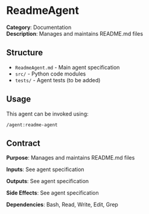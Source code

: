 # ReadmeAgent

**Category**: Documentation  
**Description**: Manages and maintains README.md files

## Structure

- `ReadmeAgent.md` - Main agent specification
- `src/` - Python code modules
- `tests/` - Agent tests (to be added)

## Usage

This agent can be invoked using:
```
/agent:readme-agent
```

## Contract

**Purpose**: Manages and maintains README.md files

**Inputs**: See agent specification

**Outputs**: See agent specification

**Side Effects**: See agent specification

**Dependencies**: Bash, Read, Write, Edit, Grep
